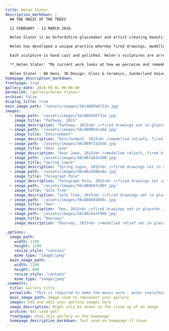 ```yaml
---
title: Helen Slater
description_markdown: |
  ## THE MAGIC OF THE TREES

  11 FEBRUARY - 13 MARCH 2016

  Helen Slater is an Oxfordshire glassmaker and artist creating beautiful sculptures of trees and interiors.

  Helen has developed a unique practice whereby fired drawings, modelled reliefs and prints are set into glass_. Sgrafitto_ is the scratching of a drawing onto plaster - the dry cast mould - creating channels that she then fills with fine ground glass powder. Sealed with a layer of glass frit, the first layer of this glazing tier is fired in the kiln. Helen's methodology is labour intensive as she carefully builds her depth of field through three or four layers of glass encasing her subjects.

  Each sculpture is hand cast and polished. Helen's sculptures are arresting, haunted with bubbles and veils cast into the process - they add a sense of physicality to vignettes of memories that are captured in time.... _Jenny Blyth_

  **_Helen Slater: "My current work looks at how we perceive and remember places and environments specific to us. The fact that we are able to bring associations to these places and settings, which retain a resonance through our lives, is of interest to me. These places reference a narrative that can be read as personal or generic, to which the viewer can bring their own associations."_**

  Helen Slater : BA Hons. 3D Design: Glass & Ceramics, Sunderland University. MA in Glass and Ceramics, Royal College of Art. Senior Lecturer at Brookes, 3 D Design. Visiting lecturer, De Montfort University, Leicestershire. She is currently studying for a PhD at The Royal College of Art. The artist lives and works from her studio in Kingham, Oxfordshire.
homepage_description_markdown: 
frontpage: true
gallery_date: 2016-05-01 00:00:00
permalink: /gallery/helen-slater/
archive: false
display_title: true
main_image_path: '/assets/images/56c0895b6f31e.jpg'
images:
  - image_path: '/assets/images/56c0895b6f31e.jpg'
    image_title: "Pathway, 2015"
    image_description: "Pathway, 2015<br />fired drawings set in glass<br />26 x 22 x 5 cm<br />&amp;Acirc;&amp;pound;1200"
  - image_path: '/assets/images/56c0890b9ce6d.jpg'
    image_title: "Environment"
    image_description: "Environment, 2015<br />modelled reliefs, fired drawings set in glass<br />17 x 12 x 3 cm"
  - image_path: '/assets/images/56c089f332e5b.jpg'
    image_title: "Dear Jane"
    image_description: "Dear Jane, 2015<br />modelled reliefs, fired drawings set in glass<br />26 x 21 x 4 cm<br />&amp;Acirc;&amp;pound;1950"
  - image_path: '/assets/images/56c087a82e100.jpg'
    image_title: "Spring Copse"
    image_description: "Spring Copse, 2015<br />fired drawings set in glass<br />24 x 40 x 4.5 cm<br />&amp;Acirc;&amp;pound;1800"
  - image_path: '/assets/images/56c08a3606a8a.jpg'
    image_title: "Telegraph Pole"
    image_description: "Telegraph Pole, 2015<br />fired drawings set in glass<br />25 x 39 x 5 cm<br />&amp;Acirc;&amp;pound;2000"
  - image_path: '/assets/images/56c089b07c80f.jpg'
    image_title: "Sole Tree"
    image_description: "Sole Tree, 2015<br />fired drawings set in glass<br />15 x 15 cm<br />&amp;Acirc;&amp;pound;225"
  - image_path: '/assets/images/56c08b604046c.jpg'
    image_title: "Den"
    image_description: "Den, 2015<br />fired drawings set in glass<br />19 x 29 x 5 cm"
  - image_path: '/assets/images/56c08c6a3fd60.jpg'
    image_title: "Doorway"
    image_description: "Doorway, 2015<br />modelled relief set in glass<br />20.5 x 14.5 x 4 cm"

_options:
  image_path:
    width: 1200
    height: 1200
    resize_style: "contain"
    mime_type: "image/jpeg"
  main_image_path:
    width: 1200
    height: 800
    resize_style: "contain"
    mime_type: "image/jpeg"
_comments:
  title: Gallery title
  permalink: "This is required to make the menus work - enter everything in lower case, no digits, no spaces in this format /gallery/my-new-gallery/"
  main_image_path: Image used to represent your gallery
  images: Add and edit your gallery images here
  image_description: Might only be shown in the close up of an image
  archive: Not used yet!
  frontpage: Show this gallery on the homepage
  homepage_description_markdown: Text used on homepage if shown
---
```

